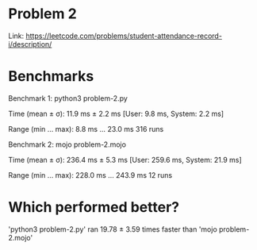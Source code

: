 # Problem 2

Link: https://leetcode.com/problems/student-attendance-record-i/description/

# Benchmarks

Benchmark 1: python3 problem-2.py

  Time (mean ± σ):      11.9 ms ±   2.2 ms    [User: 9.8 ms, System: 2.2 ms]

  Range (min … max):     8.8 ms …  23.0 ms    316 runs

Benchmark 2: mojo problem-2.mojo

  Time (mean ± σ):     236.4 ms ±   5.3 ms    [User: 259.6 ms, System: 21.9 ms]
  
  Range (min … max):   228.0 ms … 243.9 ms    12 runs

# Which performed better?
  'python3 problem-2.py' ran
   19.78 ± 3.59 times faster than 'mojo problem-2.mojo'

